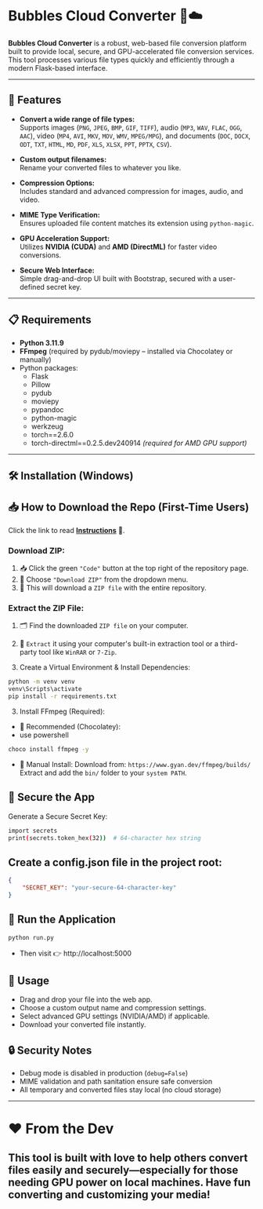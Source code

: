 # Bubbles Cloud Converter 🫧☁️

**Bubbles Cloud Converter** is a robust, web-based file conversion platform built to provide local, secure, and GPU-accelerated file conversion services. This tool processes various file types quickly and efficiently through a modern Flask-based interface.

---

## 🌟 Features

- **Convert a wide range of file types:**  
  Supports images (`PNG`, `JPEG`, `BMP`, `GIF`, `TIFF`), audio (`MP3`, `WAV`, `FLAC`, `OGG`, `AAC`), video (`MP4`, `AVI`, `MKV`, `MOV`, `WMV`, `MPEG/MPG`), and documents (`DOC`, `DOCX`, `ODT`, `TXT`, `HTML`, `MD`, `PDF`, `XLS`, `XLSX`, `PPT`, `PPTX`, `CSV`).

- **Custom output filenames:**  
  Rename your converted files to whatever you like.

- **Compression Options:**  
  Includes standard and advanced compression for images, audio, and video.

- **MIME Type Verification:**  
  Ensures uploaded file content matches its extension using `python-magic`.

- **GPU Acceleration Support:**  
  Utilizes **NVIDIA (CUDA)** and **AMD (DirectML)** for faster video conversions.

- **Secure Web Interface:**  
  Simple drag-and-drop UI built with Bootstrap, secured with a user-defined secret key.

---

## 📋 Requirements

- **Python 3.11.9**
- **FFmpeg** (required by pydub/moviepy – installed via Chocolatey or manually)
- Python packages:
  - Flask
  - Pillow
  - pydub
  - moviepy
  - pypandoc
  - python-magic
  - werkzeug
  - torch==2.6.0
  - torch-directml==0.2.5.dev240914 *(required for AMD GPU support)*

---

## 🛠 Installation (Windows)

## 📥 How to Download the Repo (First-Time Users)

Click the link to read [**Instructions**](https://www.gitprojects.fnbubbles420.org/how-to-download-repos) 📄.

### Download ZIP:
1. 📥 Click the green `"Code"` button at the top right of the repository page.
2. 📂 Choose `"Download ZIP"` from the dropdown menu.
3. 📁 This will download a `ZIP file` with the entire repository.
### Extract the ZIP File:
1. 🗂 Find the downloaded `ZIP file` on your computer.
2. 🔧 `Extract` it using your computer's built-in extraction tool or a third-party tool like `WinRAR` or `7-Zip`.

2. Create a Virtual Environment & Install Dependencies:

```bash
python -m venv venv
venv\Scripts\activate
pip install -r requirements.txt
```

3. Install FFmpeg (Required):
- 🥇 Recommended (Chocolatey):
- use powershell
```bash
choco install ffmpeg -y
```

- 🧰 Manual Install: Download from: `https://www.gyan.dev/ffmpeg/builds/`
Extract and add the `bin/` folder to your `system PATH`.

## 🔐 Secure the App
Generate a Secure Secret Key:

```bash
import secrets
print(secrets.token_hex(32))  # 64-character hex string
```

## Create a config.json file in the project root:

```json
{
    "SECRET_KEY": "your-secure-64-character-key"
}
```

## 🚀 Run the Application
```bash
python run.py
```
- Then visit 👉 http://localhost:5000

## 📡 Usage
- Drag and drop your file into the web app.
- Choose a custom output name and compression settings.
- Select advanced GPU settings (NVIDIA/AMD) if applicable.
- Download your converted file instantly.

## 🔒 Security Notes

- Debug mode is disabled in production (`debug=False`)
- MIME validation and path sanitation ensure safe conversion
- All temporary and converted files stay local (no cloud storage)
---
# ❤️ From the Dev
This tool is built with love to help others convert files easily and securely—especially for those needing GPU power on local machines. 
Have fun converting and customizing your media!
---
